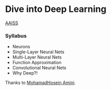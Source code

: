 # Dive into Deep Learning  

[AAISS](http://aaiss.ceit.aut.ac.ir)  

### Syllabus
- Neurons  
- Single-Layer Neural Nets  
- Multi-Layer Neural Nets  
- Function Approximation  
- Convolutional Neural Nets  
- Why Deep?!

Thanks to [MohamadHosein Amini](https://github.com/M-H-Amini).

